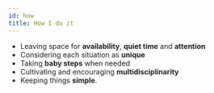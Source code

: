 ```yaml
---
id: how
title: How I do it
---
```


- Leaving space for **availability**, **quiet time** and **attention**
- Considering each situation as **unique**
- Taking **baby steps** when needed
- Cultivating and encouraging **multidisciplinarity**
- Keeping things **simple**.
